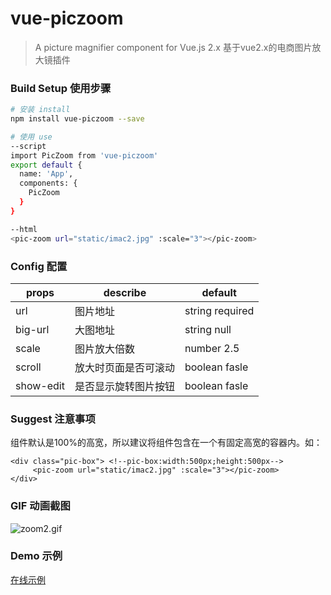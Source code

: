 # vue-piczoom

> A picture magnifier component for Vue.js 2.x
基于vue2.x的电商图片放大镜插件

### Build Setup 使用步骤

``` bash
# 安装 install
npm install vue-piczoom --save
```
``` bash
# 使用 use
--script
import PicZoom from 'vue-piczoom'
export default {
  name: 'App',
  components: {
    PicZoom
  }
}

--html
<pic-zoom url="static/imac2.jpg" :scale="3"></pic-zoom>
```
### Config 配置
props | describe | default
----|------|----
url | 图片地址  | string required
big-url | 大图地址 | string null
scale | 图片放大倍数  | number 2.5 
scroll | 放大时页面是否可滚动  | boolean fasle 
show-edit | 是否显示旋转图片按钮  | boolean fasle 

### Suggest 注意事项
组件默认是100%的高宽，所以建议将组件包含在一个有固定高宽的容器内。如：
```
<div class="pic-box"> <!--pic-box:width:500px;height:500px-->
     <pic-zoom url="static/imac2.jpg" :scale="3"></pic-zoom>
</div>
```
### GIF 动画截图
![zoom2.gif](http://upload-images.jianshu.io/upload_images/6651371-e26a702c2ef8651a.gif?imageMogr2/auto-orient/strip%7CimageView2/2/w/1240)

### Demo 示例
[在线示例](https://github.com/15234477664/vue-piczoom/dist/ "图片放大镜")
